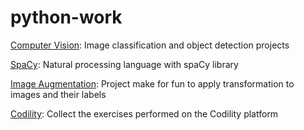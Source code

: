 # python-work

[Computer Vision](https://github.com/SebastianArriagada/python-work/tree/main/computer-vision): Image classification and object detection projects

[SpaCy](https://github.com/SebastianArriagada/python-work/tree/main/spaCy): Natural processing language with spaCy library 

[Image Augmentation](https://github.com/SebastianArriagada/python-work/tree/main/image-augmentation): Project make for fun to apply transformation to images and their labels

[Codility](https://github.com/SebastianArriagada/python-work/tree/main/codility): Collect the exercises performed on the Codility platform

